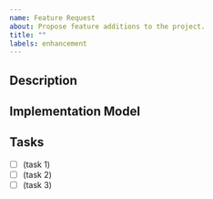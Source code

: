 ```yaml
---
name: Feature Request
about: Propose feature additions to the project.
title: ""
labels: enhancement
---
```


## Description

<!-- Describe the proposed feature and how the project could benefit from it. -->

## Implementation Model

<!-- (Optional) If available, outline the possible steps to take (e.g. lines of code to change, architectural details, design files, etc.) to implement the feature. -->

## Tasks

<!-- (Optional) List any available tasks for this issue with checkbox lists. -->

- [ ] (task 1)
- [ ] (task 2)
- [ ] (task 3)
